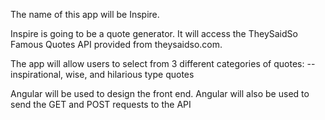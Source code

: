 The name of this app will be Inspire.

Inspire is going to be a quote generator.  It will access the TheySaidSo Famous Quotes API provided from theysaidso.com.

The app will allow users to select from 3 different categories of quotes:
  -- inspirational, wise, and hilarious type quotes

Angular will be used to design the front end.
Angular will also be used to send the GET and POST requests to the API

